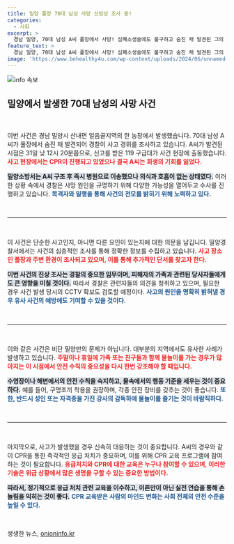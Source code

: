 ```yaml
---
title: 밀양 풀장 70대 남성 사망 신빙성 조사 중!
categories:
  - 사회
excerpt: >
  경남 밀양, 70대 남성 A씨 풀장에서 사망! 심폐소생술에도 불구하고 숨진 채 발견된 그의 진실은? 경찰이 사고 경위를 조사 중이며, 목격자와의 소환이 주목된다.
feature_text: >
  경남 밀양, 70대 남성 A씨 풀장에서 사망! 심폐소생술에도 불구하고 숨진 채 발견된 그의 진실은? 경찰이 사고 경위를 조사 중이며, 목격자와의 소환이 주목된다.
image: 'https://www.behealthy4u.com/wp-content/uploads/2024/06/unnamed-file.png'
---
```


<p><img src="https://www.behealthy4u.com/wp-content/uploads/2024/06/unnamed-file.png" alt="info 속보" /></p>

<h2 data-ke-size="size26">밀양에서 발생한 70대 남성의 사망 사건</h2>

<p data-ke-size="size16">&nbsp;</p>

<p>이번 사건은 경남 밀양시 산내면 얼음골지역의 한 농장에서 발생했습니다. 70대 남성 A씨가 풀장에서 숨진 채 발견되어 경찰이 사고 경위를 조사하고 있습니다. A씨가 발견된 시점은 31일 낮 12시 20분쯤으로, 신고를 받은 119 구급대가 사건 현장에 출동했습니다. <b><span style="color: #ee2323;">사고 현장에서는 CPR이 진행되고 있었으나 결국 A씨는 회생의 기회를 잃었다.</span></b> </p>

<p><b><span style="background-color: #21538527;">밀양소방서는 A씨 구조 후 즉시 병원으로 이송했으나 의식과 호흡이 없는 상태였다.</span></b> 이러한 상황 속에서 경찰은 사망 원인을 규명하기 위해 다양한 가능성을 열어두고 수사를 진행하고 있습니다. <b><span style="color: #1a5490;">목격자와 일행을 통해 사건의 전모를 밝히기 위해 노력하고 있다.</span></b></p>

<p data-ke-size="size16">&nbsp;</p>

<hr />

<p data-ke-size="size16">&nbsp;</p>

<p>이 사건은 단순한 사고인지, 아니면 다른 요인이 있는지에 대한 의문을 남깁니다. 밀양경찰서에서는 사건의 심층적인 조사를 통해 정확한 정보를 수집하고 있습니다. <b><span style="color: #ee2323;">사고 장소인 풀장과 주변 환경이 조사되고 있으며, 이를 통해 추가적인 단서를 찾고자 한다.</span></b></p>

<p><b><span style="background-color: #21538527;">이번 사건의 진상 조사는 경찰의 중요한 임무이며, 피해자의 가족과 관련된 당사자들에게도 큰 영향을 미칠 것이다.</span></b> 따라서 경찰은 관련자들의 의견을 청취하고 있으며, 필요한 경우 사건 발생 당시의 CCTV 확보도 검토할 예정이다. <b><span style="color: #1a5490;">사고의 원인을 명확히 밝혀낼 경우 유사 사건의 예방에도 기여할 수 있을 것이다.</span></b></p>

<p data-ke-size="size16">&nbsp;</p>

<hr />

<p data-ke-size="size16">&nbsp;</p>

<p>이와 같은 사건은 비단 밀양만의 문제가 아닙니다. 대부분의 지역에서도 유사한 사례가 발생하고 있습니다. <b><span style="color: #ee2323;">주말이나 휴일에 가족 또는 친구들과 함께 물놀이를 가는 경우가 많아지는 이 시점에서 안전 수칙의 중요성을 다시 한번 강조해야 할 때입니다.</span></b></p>

<p><b><span style="background-color: #21538527;">수영장이나 해변에서의 안전 수칙을 숙지하고, 물속에서의 행동 기준을 세우는 것이 중요하다.</span></b> 예를 들어, 구명조끼 착용을 권장하며, 각종 안전 장비를 갖추는 것이 좋습니다. <b><span style="color: #1a5490;">또한, 반드시 성인 또는 자격증을 가진 강사의 감독하에 물놀이를 즐기는 것이 바람직하다.</span></b></p>

<p data-ke-size="size16">&nbsp;</p>

<hr />

<p data-ke-size="size16">&nbsp;</p>

<p>마지막으로, 사고가 발생했을 경우 신속히 대응하는 것이 중요합니다. A씨의 경우와 같이 CPR을 통한 즉각적인 응급 처치가 중요하며, 이를 위해 CPR 교육 프로그램에 참여하는 것이 필요합니다. <b><span style="color: #ee2323;">응급처치와 CPR에 대한 교육은 누구나 참여할 수 있으며, 이러한 기술은 위급 상황에서 많은 생명을 구할 수 있는 중요한 방법이다.</span></b></p>

<p><b><span style="background-color: #21538527;">따라서, 정기적으로 응급 처치 관련 교육을 이수하고, 이론만이 아닌 실전 연습을 통해 손놀림을 익히는 것이 좋다.</span></b> <b><span style="color: #1a5490;">CPR 교육받은 사람의 마인드 변화는 사회 전체의 안전 수준을 높일 수 있다.</span></b></p>

<p data-ke-size="size16">&nbsp;</p>
생생한 뉴스, <a href="https://onioninfo.kr" rel="dofollow">onioninfo.kr</a>


